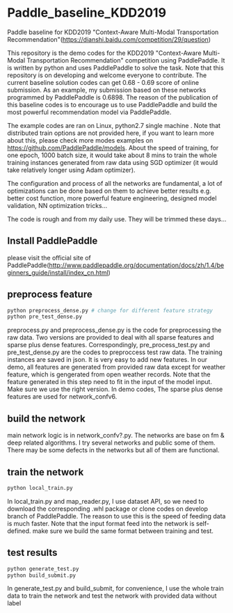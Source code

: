 # Paddle_baseline_KDD2019
Paddle baseline for KDD2019 "Context-Aware Multi-Modal Transportation Recommendation"(https://dianshi.baidu.com/competition/29/question)

This repository is the demo codes for the  KDD2019 "Context-Aware Multi-Modal Transportation Recommendation" competition using PaddlePaddle. It is written by python and uses PaddlePaddle to solve the task. Note that this repository is on developing and welcome everyone to contribute. The current baseline solution codes can get 0.68 - 0.69 score of online submission. As an example, my submission based on these networks programmed by PaddlePaddle is 0.6898.
The reason of the publication of this baseline codes is to encourage us to use PaddlePaddle and build the most powerful recommendation model via PaddlePaddle. 

The example codes are ran on Linux, python2.7 single machine . Note that distributed train options are not provided here, if you want to learn more about this, please check more modes examples on https://github.com/PaddlePaddle/models. About the speed of training, for one epoch, 1000 batch size, it would take about 8 mins to train the whole training instances generated from raw data using SGD optimizer (it would take relatively longer using Adam optimizer). 

The configuration and process of all the networks are fundamental, a lot of optimizations can be done based on them to achieve better results e.g. better cost function, more powerful feature engineering, designed model validation, NN optimization tricks...

The code is rough and from my daily use. They will be trimmed these days...
## Install PaddlePaddle
please visit the official site of PaddlePaddle(http://www.paddlepaddle.org/documentation/docs/zh/1.4/beginners_guide/install/index_cn.html) 
## preprocess feature
```python
python preprocess_dense.py # change for different feature strategy
python pre_test_dense.py 
```
preprocess.py and preprocess_dense.py is the code for preprocessing the raw data. Two versions are provided to deal with all sparse features and sparse plus dense features. Correspondingly, pre_process_test.py and pre_test_dense.py are the codes to preproccess test raw data. The training instances are saved in json. It is very easy to add new features. In our demo, all features are generated from provided raw data except for weather feature, which is gengerated from open weather records.
Note that the feature generated in this step need to fit in the input of the model input. Make sure we use the right version. In demo codes, The sparse plus dense features are used for network_confv6. 

## build the network
main network logic is in network_confv?.py. The networks are base on fm & deep related algorithms. I try several networks and public some of them. There may be some defects in the networks but all of them are functional. 

## train the network
```python
python local_train.py
```
In local_train.py and map_reader.py, I use dataset API, so we need to download the corresponding .whl package or clone codes on develop branch of PaddlePaddle. The reason to use this is the speed of feeding data is much faster.
Note that the input format feed into the network is self-defined. make sure we build the same format between training and test.  

## test results
```python
python generate_test.py
python build_submit.py
```
In generate_test.py and build_submit, for convenience, I use the whole train data to train the network and test the network with provided data without label



